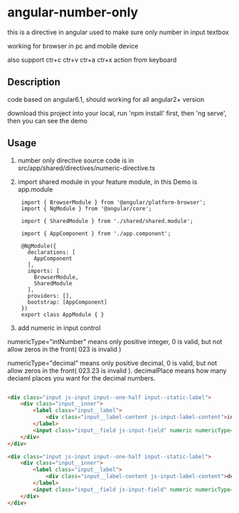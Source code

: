 # angular-number-only

 this is a directive in angular used to make sure only number in input textbox
 
 working for browser in pc and mobile device
 
 also support ctr+c ctr+v ctr+a ctr+x action from keyboard

## Description

 code based on angular6.1, should working for all angular2+ version
 
 download this project into your local, run 'npm install' first, then 'ng serve', then you can see the demo

## Usage

1. number only directive source code is in src/app/shared/directives/numeric-directive.ts

2. import shared module in your feature module, in this Demo is app.module

        import { BrowserModule } from '@angular/platform-browser';
        import { NgModule } from '@angular/core';

        import { SharedModule } from './shared/shared.module';

        import { AppComponent } from './app.component';

        @NgModule({
          declarations: [
            AppComponent
          ],
          imports: [
            BrowserModule,
            SharedModule
          ],
          providers: [],
          bootstrap: [AppComponent]
        })
        export class AppModule { }

3. add numeric in input control


numericType="intNumber" means only positive integer, 0 is valid, but not allow zeros in the front( 023 is invalid )


numericType="decimal" means only positive decimal, 0 is valid, but not allow zeros in the front( 023.23 is invalid ). decimalPlace means how many deciaml places you want for the decimal numbers.


```html

<div class="input js-input input--one-half input--static-label">
    <div class="input__inner">
        <label class="input__label">
            <div class="input__label-content js-input-label-content">integer number</div>
        </label>
        <input class="input__field js-input-field" numeric numericType="intNumber">
    </div>
</div>

<div class="input js-input input--one-half input--static-label">
    <div class="input__inner">
        <label class="input__label">
            <div class="input__label-content js-input-label-content">decimal number</div>
        </label>
        <input class="input__field js-input-field" numeric numericType="decimal" decimalPlace="4">
    </div>
</div>

```